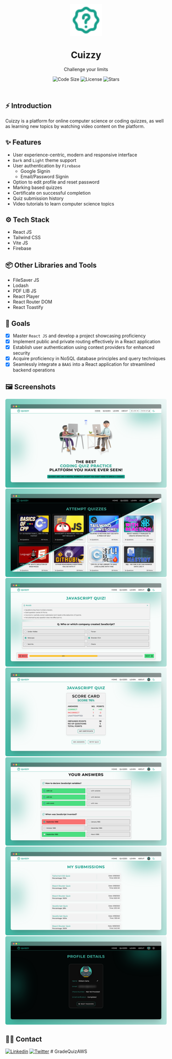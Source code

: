 <p align="center">
    <a href="https://cuizzy.s4shibam.com">
        <img alt="Cuizzy" width="100" src="./public/Logo.svg">
    </a>
</p>

<div align="center">
    <h1>Cuizzy</h1>
    <p>Challenge your limits</p>
</div>

<p align="center">
    <img src="https://img.shields.io/github/languages/code-size/s4shibam/cuizzy?style=flat-square" alt="Code Size">
    <img src="https://img.shields.io/github/license/s4shibam/cuizzy?style=flat-square" alt="License">
    <img src="https://img.shields.io/github/stars/s4shibam/cuizzy?style=flat-square&logo=github" alt="Stars">
</p>

<br />

## ⚡ Introduction

Cuizzy is a platform for online computer science or coding quizzes, as well as learning new topics by watching video content on the platform.

## ✨ Features
  
- User experience-centric, modern and responsive interface
- `Dark` and `Light` theme support
- User authentication by `Firebase`
  - Google Signin
  - Email/Password Signin
- Option to edit profile and reset password
- Marking based quizzes
- Certificate on successful completion
- Quiz submission history
- Video tutorials to learn computer science topics

## ⚙️ Tech Stack
  
- React JS
- Tailwind CSS
- Vite JS
- Firebase

## 📦 Other Libraries and Tools
  
- FileSaver JS
- Lodash
- PDF LIB JS
- React Player
- React Router DOM
- React Toastify

## 🎯 Goals

- [x] Master `React JS` and develop a project showcasing proficiency
- [x] Implement public and private routing effectively in a React application
- [x] Establish user authentication using context providers for enhanced security
- [x] Acquire proficiency in NoSQL database principles and query techniques
- [x] Seamlessly integrate a `BAAS` into a React application for streamlined backend operations

## 🖼️ Screenshots

![Landing](./.readme/screenshot_1.png)
![Quizzes](./.readme/screenshot_2.png)
![Attempt Quiz](./.readme/screenshot_3.png)
![Result](./.readme/screenshot_4.png)
![Answers](./.readme/screenshot_5.png)
![Submissions](./.readme/screenshot_6.png)
![User Profile](./.readme/screenshot_7.png)

## 👋🏻 Contact

[![Linkedin](https://img.shields.io/badge/LinkedIn-0077B5?style=for-the-badge&logo=linkedin&logoColor=white)](https://www.linkedin.com/in/s4shibam)
[![Twitter](https://img.shields.io/badge/Twitter-00ACEE?style=for-the-badge&logo=twitter&logoColor=white)](https://twitter.com/intent/follow?screen_name=s4shibam)
#   G r a d e Q u i z A W S 
 
 